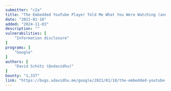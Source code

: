 ```yaml
---
submitter: "c2a"
title: "The Embedded YouTube Player Told Me What You Were Watching (and more)"
date: "2021-01-18"
added: "2024-11-03"
description: ""
vulnerabilities: [
    "Information disclosure"
]
programs: [
    "Google"
]
authors: [
    "David Schütz (@xdavidhu)"
]
bounty: "1,337"
link: "https://bugs.xdavidhu.me/google/2021/01/18/the-embedded-youtube-player-told-me-what-you-were-watching-and-more/"
---
```




